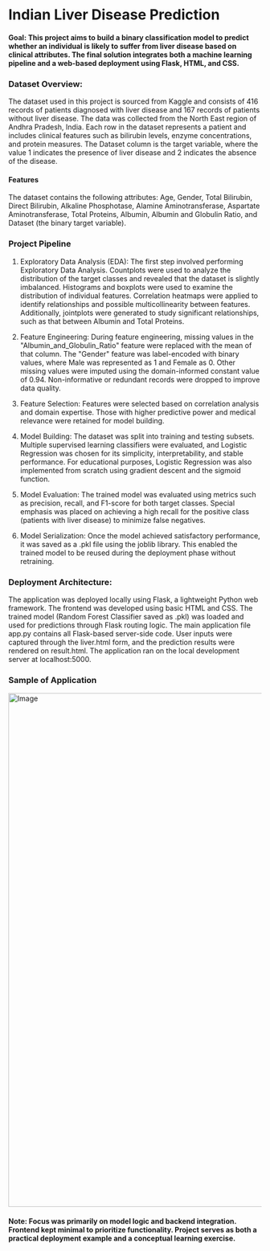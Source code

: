 # Indian Liver Disease Prediction

#### Goal: This project aims to build a binary classification model to predict whether an individual is likely to suffer from liver disease based on clinical attributes. The final solution integrates both a machine learning pipeline and a web-based deployment using Flask, HTML, and CSS.

### Dataset Overview:
The dataset used in this project is sourced from Kaggle and consists of 416 records of patients diagnosed with liver disease and 167 records of patients without liver disease. The data was collected from the North East region of Andhra Pradesh, India. Each row in the dataset represents a patient and includes clinical features such as bilirubin levels, enzyme concentrations, and protein measures. The Dataset column is the target variable, where the value 1 indicates the presence of liver disease and 2 indicates the absence of the disease.

#### Features
The dataset contains the following attributes: Age, Gender, Total Bilirubin, Direct Bilirubin, Alkaline Phosphotase, Alamine Aminotransferase, Aspartate Aminotransferase, Total Proteins, Albumin, Albumin and Globulin Ratio, and Dataset (the binary target variable).



### Project Pipeline
1. Exploratory Data Analysis (EDA):
The first step involved performing Exploratory Data Analysis. Countplots were used to analyze the distribution of the target classes and revealed that the dataset is slightly imbalanced. Histograms and boxplots were used to examine the distribution of individual features. Correlation heatmaps were applied to identify relationships and possible multicollinearity between features. Additionally, jointplots were generated to study significant relationships, such as that between Albumin and Total Proteins.

2. Feature Engineering:
During feature engineering, missing values in the "Albumin_and_Globulin_Ratio" feature were replaced with the mean of that column. The "Gender" feature was label-encoded with binary values, where Male was represented as 1 and Female as 0. Other missing values were imputed using the domain-informed constant value of 0.94. Non-informative or redundant records were dropped to improve data quality.

3. Feature Selection:
Features were selected based on correlation analysis and domain expertise. Those with higher predictive power and medical relevance were retained for model building.

4. Model Building:
The dataset was split into training and testing subsets. Multiple supervised learning classifiers were evaluated, and Logistic Regression was chosen for its simplicity, interpretability, and stable performance. For educational purposes, Logistic Regression was also implemented from scratch using gradient descent and the sigmoid function.

5. Model Evaluation:
The trained model was evaluated using metrics such as precision, recall, and F1-score for both target classes. Special emphasis was placed on achieving a high recall for the positive class (patients with liver disease) to minimize false negatives.

6. Model Serialization:
Once the model achieved satisfactory performance, it was saved as a .pkl file using the joblib library. This enabled the trained model to be reused during the deployment phase without retraining.

### Deployment Architecture: 
The application was deployed locally using Flask, a lightweight Python web framework. The frontend was developed using basic HTML and CSS. The trained model (Random Forest Classifier saved as .pkl) was loaded and used for predictions through Flask routing logic. The main application file app.py contains all Flask-based server-side code. User inputs were captured through the liver.html form, and the prediction results were rendered on result.html. The application ran on the local development server at localhost:5000.


### Sample of Application
<img width="1023" alt="Image" src="https://github.com/user-attachments/assets/39a9050c-ccd1-4419-8618-0d77dc4497ca" />

#### Note: Focus was primarily on model logic and backend integration. Frontend kept minimal to prioritize functionality. Project serves as both a practical deployment example and a conceptual learning exercise.
